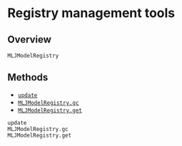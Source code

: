 # Registry management tools

## Overview

```@docs
MLJModelRegistry
```

## Methods

- [`update`](@ref)
- [`MLJModelRegistry.gc`](@ref)
- [`MLJModelRegistry.get`](@ref)

```@docs
update
MLJModelRegistry.gc
MLJModelRegistry.get
```
